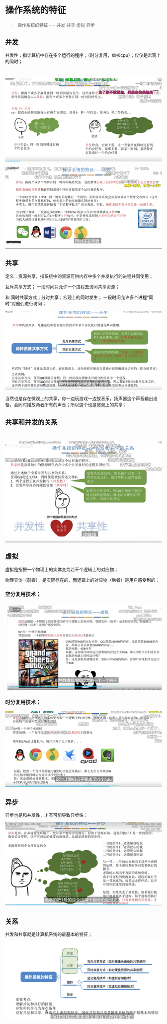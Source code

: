 # 操作系统的特征

>操作系统的特征 --- 并发 共享 虚拟 异步

## 并发  

并发性：指计算机中存在多个运行的程序；（时分复用，单核cpu）；仅仅是宏观上的同时；

​	



![image-20221122171917826](操作系统特征.assets/image-20221122171917826.png)





![image-20221122172122423](操作系统特征.assets/image-20221122172122423.png)



---



## 共享

定义：资源共享，指系统中的资源可供内存中多个并发执行的进程共同使用；



互斥共享方式； 一段时间只允许一个进程去访问共享资源；

和 同时共享方式；分时共享；宏观上的同时发生；  一段时间允许多个进程“同时“对他们进行访问；



![image-20221122220011344](操作系统特征.assets/image-20221122220011344.png)



当然也是存在微观上的共享，你一边玩游戏一边放音乐，扬声器这个声音输出设备，会同时播放两者所有的声音；所以这个也是微观上的共享；



## 共享和并发的关系

​	

![image-20221122220908166](操作系统特征.assets/image-20221122220908166.png)





---

## 虚拟

虚拟是指把一个物理上的实体变为若干个逻辑上的对应物；

物理实体（前者），是实际存在的，而逻辑上的对应物（后者）是用户感受到的；

### 空分复用技术；

![image-20221122221436589](操作系统特征.assets/image-20221122221436589.png)

### 时分复用技术；

![image-20221122221537352](操作系统特征.assets/image-20221122221537352.png)







##  异步



异步也是和并发性，才有可能导致异步性；

![image-20221122222012841](操作系统特征.assets/image-20221122222012841.png)







## 关系

并发和共享就是计算机系统的最基本的特征；

![image-20221122222123966](操作系统特征.assets/image-20221122222123966.png)